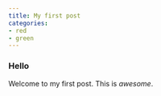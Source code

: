 ```yaml
---
title: My first post
categories:
- red
- green
---
```


### Hello

Welcome to my first post. This is *awesome*.